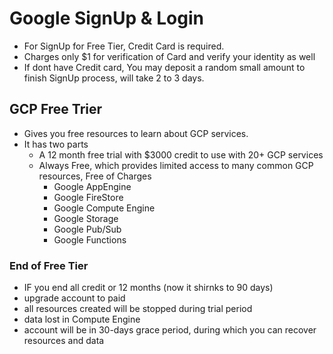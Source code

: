 # Google SignUp & Login
- For SignUp for Free Tier, Credit Card is required.
- Charges only $1 for verification of Card and verify your identity as well
- If dont have Credit card, You may deposit a random small amount to finish SignUp process, will take 2 to 3 days.

## GCP Free Trier
- Gives you free resources to learn about GCP services.
- It has two parts
  - A 12 month free trial with $3000 credit to use with 20+ GCP services 
  - Always Free, which provides limited access to many common GCP resources, Free of Charges
    - Google AppEngine 
    - Google FireStore 
    - Google Compute Engine
    - Google Storage
    - Google Pub/Sub
    - Google Functions

### End of Free Tier
- IF you end all credit or 12 months (now it shirnks to 90 days)
- upgrade account to paid 
- all resources created will be stopped during trial period
- data lost in Compute Engine
- account will be in 30-days grace period, during which you can recover resources and data